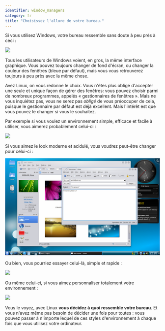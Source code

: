 ```yaml
---
identifier: window_managers
category: fr
title: "Choisissez l'allure de votre bureau."
---
```


Si vous utilisez Windows, votre bureau ressemble sans doute à
peu près à ceci :

<img src="/img/windows_vista.jpg" />

Tous les utilisateurs de Windows voient, en gros, la même interface
graphique. Vous pouvez toujours changer de fond d'écran, ou changer la
couleur des fenêtres (bleue par défaut), mais vous vous retrouverez
toujours à peu près avec la même chose.

Avez Linux, on vous redonne le choix. Vous n'êtes plus obligé
d'accepter une seule et unique façon de gérer des fenêtres: vous
pouvez choisir parmi de nombreux programmes, appelés « gestionnaires
de fenêtres ». Mais ne vous inquiétez pas, vous ne serez pas <i>obligé</i>
de vous préoccuper de cela, puisque le gestionnaire par défaut est déjà
excellent. Mais l'intérêt est que vous pouvez le changer si vous le 
souhaitez.

Par exemple si vous voulez un environnement simple, efficace et
facile à utiliser, vous aimerez probablement celui-ci :

<img src="/img/ubuntu.jpg"/>

Si vous aimez le look moderne et acidulé, vous voudrez peut-être
changer pour celui-ci :

<img src="/img/kde.png" />

Ou bien, vous pourriez essayer celui-là, simple et rapide :

<img src="/img/xfce.jpg" />

Ou même celui-ci, si vous aimez personnaliser totalement votre
environnement :

<img src="/img/wm.jpg" />

Vous le voyez, avec Linux <b>vous décidez à quoi ressemble votre
bureau</b>. Et vous n'avez même pas besoin de décider une fois pour
toutes : vous pouvez passer à n'importe lequel de ces styles
d'environnement à chaque fois que vous utilisez votre
ordinateur.




